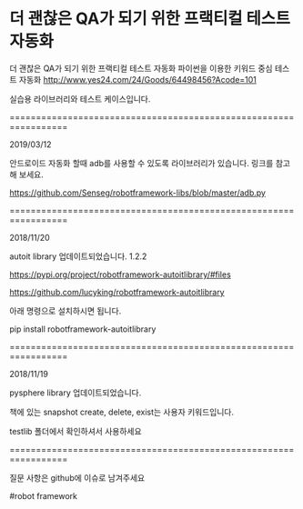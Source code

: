 # 더 괜찮은 QA가 되기 위한 프랙티컬 테스트 자동화



더 괜찮은 QA가 되기 위한 프랙티컬 테스트 자동화 파이썬을 이용한 키워드 중심 테스트 자동화
http://www.yes24.com/24/Goods/64498456?Acode=101 

실습용 라이브러리와 테스트 케이스입니다. 

=================================================================

2019/03/12

안드로이드 자동화 할때 adb를 사용할 수 있도록 라이브러리가 있습니다. 
링크를 참고해 보세요. 

https://github.com/Senseg/robotframework-libs/blob/master/adb.py 

=================================================================



2018/11/20 


 autoit library 업데이트되었습니다. 1.2.2 
 
 
 https://pypi.org/project/robotframework-autoitlibrary/#files
 
 
 https://github.com/lucyking/robotframework-autoitlibrary 
 
 
 
 아래 명령으로 설치하시면 됩니다. 
 
 
 pip install robotframework-autoitlibrary


=================================================================


2018/11/19 


 pysphere library 업데이트되었습니다. 
 
 
 책에 있는 snapshot create, delete, exist는 사용자 키워드입니다.
 
 
 testlib 폴더에서 확인하셔서 사용하세요 


=================================================================


질문 사항은 github에 이슈로 남겨주세요 

#robot framework 
